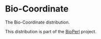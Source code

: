 Bio-Coordinate
===============

The Bio-Coordinate distribution.

This distribution is part of the [BioPerl](http://www.bioperl.org/) project.
